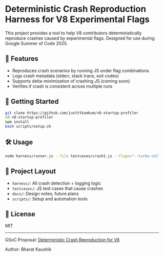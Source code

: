 # Deterministic Crash Reproduction Harness for V8 Experimental Flags

This project provides a tool to help V8 contributors deterministically reproduce crashes caused by experimental flags.
Designed for use during Google Summer of Code 2025.

## 🔧 Features

- Reproduces crash scenarios by running JS under flag combinations
- Logs crash metadata (stderr, stack trace, exit codes)
- Supports delta-minimization of crashing JS (coming soon)
- Verifies if crash is consistent across multiple runs

## 🚀 Getting Started

```bash
git clone https://github.com/justttkumkum/v8-startup-profiler
cd v8-startup-profiler
npm install
bash scripts/setup.sh
```

## 🛠️ Usage

```bash
node harness/runner.js --file testcases/crash1.js --flags="--turbo-collect-feedback-in-generic-lowering"
```

## 📁 Project Layout

- `harness/`: All crash detection + logging logic
- `testcases/`: JS test cases that cause crashes
- `docs/`: Design notes, future plans
- `scripts/`: Setup and automation tools

## 📄 License

MIT

---

GSoC Proposal: [Deterministic Crash Reproduction for V8](https://github.com/justttkumkum/v8-startup-profiler)

Author: Bharat Kaushik 
